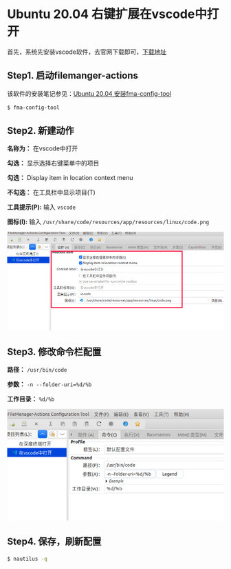 # Ubuntu 20.04 右键扩展在vscode中打开

首先，系统先安装vscode软件，去官网下载即可，[下载地址](https://code.visualstudio.com/download)

## Step1. 启动filemanger-actions

该软件的安装笔记参见：[Ubuntu 20.04 安装fma-config-tool](../软件安装/安装fma-config-tool.md)

```bash
$ fma-config-tool
```

## Step2. 新建动作

**名称为：** 在vscode中打开

**勾选：** 显示选择右键菜单中的项目

**勾选：** Display item in location context menu

**不勾选：** 在工具栏中显示项目(T)

**工具提示(P):** 输入 `vscode`

**图标(I):** 输入 `/usr/share/code/resources/app/resources/linux/code.png`

![fma-config-tool新建动作-在vscode中打开](assets/images/fma-config-tool新建动作-在vscode中打开.png)

## Step3. 修改命令栏配置

**路径：** `/usr/bin/code`

**参数：** `-n --folder-uri=%d/%b`

**工作目录：** `%d/%b`

![fma-config-tool修改命令-在vscode中打开](assets/images/fma-config-tool修改命令-在vscode中打开.png)

## Step4. 保存，刷新配置

```bash
$ nautilus -q
```

